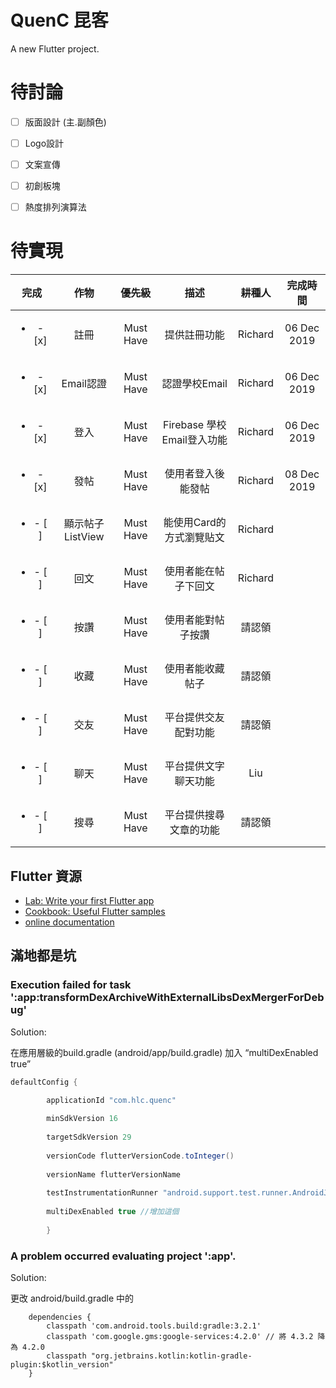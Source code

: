 # QuenC 昆客

A new Flutter project.

# 待討論
- [ ] 版面設計 (主.副顏色) 
- [ ] Logo設計
- [ ] 文案宣傳 
- [ ] 初創板塊
- [ ] 熱度排列演算法


# 待實現

|完成|作物|優先級|描述|耕種人|完成時間|
|:---:|:---:|:---:|:---:|:---:|:---:|
|<ul><li>- [x] </li></ul>|註冊|Must Have| 提供註冊功能| Richard | 06 Dec 2019|
|<ul><li>- [x] </li></ul>|Email認證|Must Have|認證學校Email| Richard | 06 Dec 2019|
|<ul><li>- [x] </li></ul>|登入|Must Have|Firebase 學校Email登入功能| Richard | 06 Dec 2019|
|<ul><li>- [x] </li></ul>|發帖|Must Have|使用者登入後能發帖| Richard | 08 Dec 2019 |
|<ul><li>- [ ] </li></ul>|顯示帖子ListView|Must Have|能使用Card的方式瀏覽貼文| Richard | |
|<ul><li>- [ ] </li></ul>|回文|Must Have|使用者能在帖子下回文| Richard | |
|<ul><li>- [ ] </li></ul>|按讚|Must Have|使用者能對帖子按讚| 請認領 | |
|<ul><li>- [ ] </li></ul>|收藏|Must Have|使用者能收藏帖子| 請認領 | |
|<ul><li>- [ ] </li></ul>|交友|Must Have|平台提供交友配對功能| 請認領 | |
|<ul><li>- [ ] </li></ul>|聊天|Must Have|平台提供文字聊天功能| Liu | |
|<ul><li>- [ ] </li></ul>|搜尋|Must Have|平台提供搜尋文章的功能| 請認領 | |


## Flutter 資源

- [Lab: Write your first Flutter app](https://flutter.dev/docs/get-started/codelab)
- [Cookbook: Useful Flutter samples](https://flutter.dev/docs/cookbook)
- [online documentation](https://flutter.dev/docs)




## 滿地都是坑

### Execution failed for task ':app:transformDexArchiveWithExternalLibsDexMergerForDebug'
Solution:


在應用層級的build.gradle (android/app/build.gradle) 加入  “multiDexEnabled true”

```gradle
defaultConfig {

        applicationId "com.hlc.quenc"
        
        minSdkVersion 16
        
        targetSdkVersion 29
        
        versionCode flutterVersionCode.toInteger()
        
        versionName flutterVersionName
        
        testInstrumentationRunner "android.support.test.runner.AndroidJUnitRunner"
        
        multiDexEnabled true //增加這個
        
        }
```


### A problem occurred evaluating project ':app'.

Solution:

更改 android/build.gradle 中的 

```
    dependencies {
        classpath 'com.android.tools.build:gradle:3.2.1'
        classpath 'com.google.gms:google-services:4.2.0' // 將 4.3.2 降為 4.2.0        
        classpath "org.jetbrains.kotlin:kotlin-gradle-plugin:$kotlin_version"
    }

```


